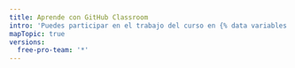 ```yaml
---
title: Aprende con GitHub Classroom
intro: 'Puedes participar en el trabajo del curso en {% data variables.product.prodname_classroom %} y ver los resultados de tu maestro.'
mapTopic: true
versions:
  free-pro-team: '*'
---
```



